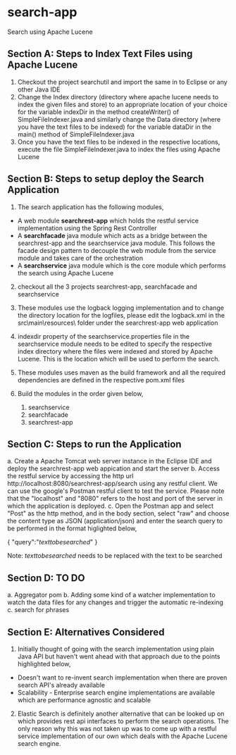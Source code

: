# search-app
Search using Apache Lucene

Section A: Steps to Index Text Files using Apache Lucene
---------------------------------------------------------

1. Checkout the project searchutil and import the same in to Eclipse or any other Java IDE
2. Change the Index directory (directory where apache lucene needs to index the given files and store) to an appropriate location of your choice for the variable indexDir in the method createWriter() of SimpleFileIndexer.java and similarly change the Data directory (where you have the text files to be indexed) for the variable dataDir in the main() method of SimpleFileIndexer.java
3. Once you have the text files to be indexed in the respective locations, execute the file SimpleFileIndexer.java to index the files using Apache Lucene

Section B: Steps to setup deploy the Search Application
--------------------------------------------------------

1. The search application has the following modules,

<ul>
<li> A web module <strong>searchrest-app</strong> which holds the restful service implementation using the Spring Rest Controller
<li> A <strong>searchfacade</strong> java module which acts as a bridge between the searchrest-app and the searchservice java module. This follows the facade design pattern to decouple the web module from the service module and takes care of the orchestration
<li> A <strong>searchservice</strong> java module which is the core module which performs the search using Apache Lucene
</ul>

2. checkout all the 3 projects searchrest-app, searchfacade and searchservice

3. These modules use the logback logging implementation and to change the directory location for the logfiles, please edit the logback.xml in the src\main\resources\ folder under the searchrest-app web application

4. indexdir property of the searchservice.properties file in the searchservice module needs to be edited to specify the respective index directory where the files were indexed and stored by Apache Lucene. This is the location which will be used to perform the search.

5. These modules uses maven as the build framework and all the required dependencies are defined in the respective pom.xml files

6. Build the modules in the order given below,

	<ol>
	<li>searchservice
	<li>searchfacade
	<li>searchrest-app
	</ol>
	
Section C: Steps to run the Application
----------------------------------------

a. Create a Apache Tomcat web server instance  in the Eclipse IDE and deploy the searchrest-app web appication and start the server
b. Access the restful service by accessing the http url http://localhost:8080/searchrest-app/search using any restful client. We can use the google's Postman restful client to test the service. Please note that the "localhost" and "8080" refers to the host and port of the server in which the application is deployed.
c. Open the Postman app and select "Post" as the http method, and in the body section, select "raw" and choose the content type as JSON (application/json) and enter the search query to be performed in the format higlighted below,

{
"query":"$text to be searched$"
}

Note: $text to be searched$ needs to be replaced with the text to be searched

Section D: TO DO
----------------

a. Aggregator pom 
b. Adding some kind of a watcher implementation to watch the data files for any changes and trigger the automatic re-indexing
c. search for phrases

Section E: Alternatives Considered
----------------------------------

1. Initially thought of going with the search implementation using plain Java API but haven't went ahead with that approach due to the points highlighted below,

<ul>
<li> Doesn't want to re-invent search implementation when there are proven search API's already available
<li> Scalability - Enterprise search engine implementations are available which are performance agnostic and scalable
</ul>

2. Elastic Search is definitely another alternative that can be looked up on which provides rest api interfaces to perform the search operations. The only reason why this was not taken up was to come up with a restful service implementation of our own which deals with the Apache Lucene search engine.


